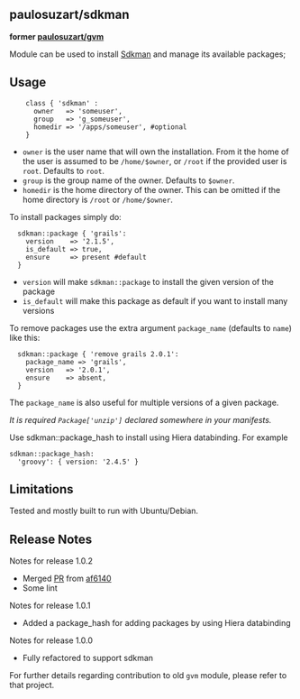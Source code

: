 paulosuzart/sdkman
---------------

**former [paulosuzart/gvm](https://forge.puppetlabs.com/paulosuzart/gvm)**

Module can be used to install [Sdkman](http://sdkman.io) and manage its available packages;

Usage
-----

````puppet
    class { 'sdkman' :
      owner   => 'someuser',
      group   => 'g_someuser',
      homedir => '/apps/someuser', #optional
    }
````

   - `owner` is the user name that will own the installation. From it the home of the user is assumed to be `/home/$owner`, or `/root` if the provided user is `root`. Defaults to `root`.
   - `group` is the group name of the owner.  Defaults to `$owner`.
   - `homedir` is the home directory of the owner.  This can be omitted if the home directory is `/root` or `/home/$owner`.

To install packages simply do:

````puppet
  sdkman::package { 'grails':
    version    => '2.1.5',
    is_default => true,
    ensure     => present #default
  }
````

   - `version` will make `sdkman::package` to install the given version of the package
   - `is_default` will make this package as default if you want to install many versions

To remove packages use the extra argument `package_name` (defaults to `name`) like this:

````puppet
  sdkman::package { 'remove grails 2.0.1':
    package_name => 'grails',
    version   => '2.0.1',
    ensure    => absent,
  }
````

The `package_name` is also useful for multiple versions of a given package.

*It is required `Package['unzip']` declared somewhere in your manifests.*

Use sdkman::package_hash to install using Hiera databinding. For example
```
sdkman::package_hash:
  'groovy': { version: '2.4.5' }

```

Limitations
-----------
Tested and mostly built to run with Ubuntu/Debian.


Release Notes
-------------

Notes for release 1.0.2
  - Merged [PR](https://github.com/paulosuzart/sdkman/pull/3) from [af6140](https://github.com/af6140)
  - Some lint

Notes for release 1.0.1

  - Added a package_hash for adding packages by using Hiera databinding

Notes for release 1.0.0

  - Fully refactored to support sdkman

For further details regarding contribution to old `gvm` module, please refer to that project.
